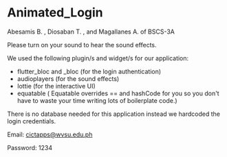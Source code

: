 # Animated_Login

Abesamis B. , Diosaban T. , and Magallanes A. of BSCS-3A

Please turn on your sound to hear the sound effects. 

We used the following plugin/s and widget/s for our application:
 - flutter_bloc and _bloc (for the login authentication)
 - audioplayers (for the sound effects)
 - lottie (for the interactive UI)
 - equatable ( Equatable overrides == and hashCode for you so you don't have to waste your time writing lots of boilerplate code.)
 
There is no database needed for this application instead we hardcoded the login credentials. 

Email: cictapps@wvsu.edu.ph

Password: 1234
